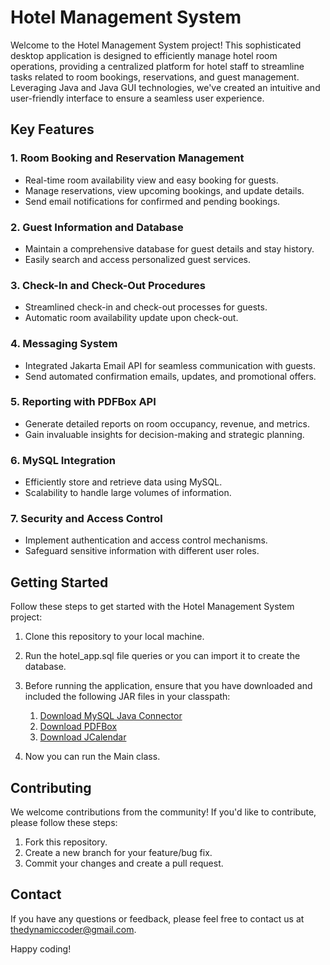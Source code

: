 # Hotel Management System

Welcome to the Hotel Management System project! This sophisticated desktop application is designed to efficiently manage hotel room operations, providing a centralized platform for hotel staff to streamline tasks related to room bookings, reservations, and guest management. Leveraging Java and Java GUI technologies, we've created an intuitive and user-friendly interface to ensure a seamless user experience.

## Key Features

### 1. Room Booking and Reservation Management
- Real-time room availability view and easy booking for guests.
- Manage reservations, view upcoming bookings, and update details.
- Send email notifications for confirmed and pending bookings.

### 2. Guest Information and Database
- Maintain a comprehensive database for guest details and stay history.
- Easily search and access personalized guest services.

### 3. Check-In and Check-Out Procedures
- Streamlined check-in and check-out processes for guests.
- Automatic room availability update upon check-out.

### 4. Messaging System
- Integrated Jakarta Email API for seamless communication with guests.
- Send automated confirmation emails, updates, and promotional offers.

### 5. Reporting with PDFBox API
- Generate detailed reports on room occupancy, revenue, and metrics.
- Gain invaluable insights for decision-making and strategic planning.

### 6. MySQL Integration
- Efficiently store and retrieve data using MySQL.
- Scalability to handle large volumes of information.

### 7. Security and Access Control
- Implement authentication and access control mechanisms.
- Safeguard sensitive information with different user roles.

## Getting Started

Follow these steps to get started with the Hotel Management System project:

1. Clone this repository to your local machine.
2. Run the hotel_app.sql file queries or you can import it to create the database.
3. Before running the application, ensure that you have downloaded and included the following JAR files in your classpath:
     
    1. [Download MySQL Java Connector](https://drive.google.com/uc?export=download&id=11QtJ4bPSpFJDGfWM3_o_mqlneLoATWg7)
    2. [Download PDFBox](https://drive.google.com/uc?export=download&id=11QtJ4bPSpFJDGfWM3_o_mqlneLoATWg7)
    3. [Download JCalendar](https://drive.google.com/uc?export=download&id=11QtJ4bPSpFJDGfWM3_o_mqlneLoATWg7)

4. Now you can run the Main class.

## Contributing

We welcome contributions from the community! If you'd like to contribute, please follow these steps:

1. Fork this repository.
2. Create a new branch for your feature/bug fix.
3. Commit your changes and create a pull request.

## Contact

If you have any questions or feedback, please feel free to contact us at thedynamiccoder@gmail.com.

Happy coding!
